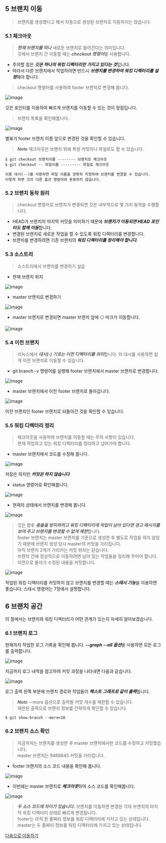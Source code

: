 ## 5 브랜치 이동
>브랜치를 생성했다고 해서 자동으로 생성된 브랜치로 이동하지는 않습니다.

### 5.1 체크아웃
>***현재 브랜치를 떠나*** 새로운 브랜치로 들어간다는 의미입니다.  
>깃에서 브랜치 간 이동할 때는 ***checkout 명령어***를 사용합니다.

- 주의할 점은 ***깃은 하나의 워킹 디렉터리만 가지고 있다는 것***입니다.
- 따라서 다른 브랜치에서 작업하려면 반드시 ***브랜치를 변경하여 워킹 디렉터리를 설정***해야 합니다.

>checkout 명령어를 사용하여 footer 브랜치로 변경해 봅니다.

![image](https://user-images.githubusercontent.com/110793635/194690011-2f861722-7da2-477f-83a0-c88aae32a854.png)

깃은 포인터를 이용하여 빠르게 브랜치를 이동할 수 있는 것이 장점입니다.

>브랜치 목록을 확인해봅니다.

![image](https://user-images.githubusercontent.com/110793635/194690042-c44b066e-de79-48a0-8fda-299379c899db.png)

별표가 footer 브랜치 이름 앞으로 변경된 것을 확인할 수 있습니다.


>***Note*** 체크아웃은 브랜치 외에 특정 커밋이나 파일로도 할 수 있습니다.
```
$ git checkout 브랜치이름 -------- 브랜치로 체크아웃
$ git checkout -- 파일이름 --------- 파일로 체크아웃

이중 대시(--)를 사용하면 파일 이름을 정확히 지정하여 브랜치를 변경할 수 있습니다.
이렇게 하면 깃의 다른 옵션 명령어와 혼동하지 않습니다.
```

### 5.2 브랜치 동작 원리
>checkout 명령어로 브랜치가 변경되면 깃은 내부적으로 몇 가지 동작을 수행합니다.

- HEAD가 브랜치의 마지막 커밋을 의미하기 때문에 ***브랜치가 이동되면 HEAD 포인터도 함께 이동***합니다.
- 변경된 브랜치로 새로운 작업을 할 수 있도록 워킹 디렉터리를 변경합니다.
- 브랜치를 변경하려면 기존 브랜치의 ***워킹 디렉터리를 정리해야 합니다.***

### 5.3 소스트리
>소스트리에서 브랜치를 변경하기 실습

- 현재 브랜치 위치

![image](https://user-images.githubusercontent.com/110793635/194690294-5e5e70d0-d9ba-4c45-92e5-7ab8b47e183e.png)


- master 브랜치로 변경하기

![image](https://user-images.githubusercontent.com/110793635/194690328-05827730-c59e-43d5-bc7e-95025d41f08d.png)

- master 브랜치로 변경되면 master 브랜치 앞에 ⚪ 마크가 이동합니다.

![image](https://user-images.githubusercontent.com/110793635/194690393-204fb9a0-fb34-4e5d-a481-9f2071c09459.png)

### 5.4 이전 브랜치
>리눅스에서 ***대시(-) 기호는 이전 디렉터리를 의미***합니다. 이 대시를 사용하면 쉽게 이전 브랜치로 이동할 수 있습니다.

- git branch -v 명령어를 실행해 footer 브랜치에서 master 브랜치로 변경합니다.

![image](https://user-images.githubusercontent.com/110793635/194690554-5ffadbaf-c4b8-4a54-85b4-d6e6ee730a4a.png)

- master 브랜치에서 이전 footer 브랜치로 돌아갑니다.

![image](https://user-images.githubusercontent.com/110793635/194690582-72187c14-4bd2-402f-b558-44237db02fec.png)

이전 브랜치인 footer 브랜치로 되돌아간 것을 확인할 수 있습니다.

### 5.5 워킹 디렉터리 정리
>체크아웃을 사용하여 브랜치를 이동할 때는 주의 사항이 있습니다.  
>현재 작업하고 있는 워킹 디렉터리를 정리하고 넘어가야 합니다.

- master 브랜치에서 코드를 수정해 봅니다.

![image](https://user-images.githubusercontent.com/110793635/194690788-21494c8d-c3c5-436c-8427-07e341c4f349.png)

저장은 하지만 ***커밋은 하지 않습니다***
- status 명령어로 확인해봅니다.

![image](https://user-images.githubusercontent.com/110793635/194690820-0d1ddb92-b6b1-457d-81af-e9f099fd3d8c.png)

- 현재의 상태에서 브랜치를 변경해 봅니다.

![image](https://user-images.githubusercontent.com/110793635/194690895-01bcab25-ed15-44f5-b1ff-769ea2617496.png)

>깃은 향후 ***충돌을 방지하려고 워킹 디렉터리에 작업이 남아 있다면 경고 메시지를 보여 주고 브랜치를 변경할 수 없게 제한***합니다.  
>footer 브랜치는 master 브랜치를 기준으로 생성한 후 별도로 작업을 하지 않았기 때문에 브랜치 생성 당시 master의 커밋을 가리킵니다.  
>아직 브랜치 2개가 가리키는 커밋 위치는 같습니다.  
>브랜치 간에 정상적으로 이동하려면 남아 있는 작업들을 정리해 주어야 합니다. 이전으로 돌아가 수정된 내용을 커밋합니다.

![image](https://user-images.githubusercontent.com/110793635/194691054-7860994e-2c7e-40bf-aa42-4979ff2e090b.png)

작업된 워킹 디렉터리를 커밋하지 않고 브랜치를 변경할 때는 ***스태시 기능***을 이용하면 좋습니다.
스태시 명령어는 7장에서 설명합니다.

## 6 브랜치 공간
이 절에서는 브랜치와 워킹 디렉터리가 어떤 관계가 있는지 자세히 알아보겠습니다.

### 6.1 브랜치 로그
현재까지 작업한 로그 기록을 확인해 봅니다. ***--graph --all 옵션***을 사용하면 모든 로그를 출력합니다.

![image](https://user-images.githubusercontent.com/110793635/194691168-d4a07150-19ca-465c-a9e4-4fa3f6f8fce2.png)

지금까지 로그 내역을 참고하여 커밋 과정을 나타내면 다음과 같습니다.

![image](https://user-images.githubusercontent.com/110793635/195225809-848e67d8-3f28-4b2e-92f1-d6e25d3067ac.png)

로그 출력 왼쪽 부분에 브랜치 경로와 작업들이 ***텍스트 그래프로 같이 출력***됩니다.

>***Note*** --more 옵션으로 출력될 커밋 개수를 제한할 수 있습니다.  
>제한된 출력으로 브랜치 정보를 간략하게 확인할 수 있습니다.
```
$ git show-branch --more=10
```
### 6.2 브랜치 소스 확인
>지금까지는 브랜치를 생성한 후 master 브랜치에서만 코드를 수정하고 커밋했습니다.  
>master 브랜치는 9466645 커밋을 가리킵니다.

- footer 브랜치의 소스 코드 내용을 확인해 봅니다.

![image](https://user-images.githubusercontent.com/110793635/194691712-5b163cbb-bbbb-4cc8-81ee-22dc7f5454aa.png)

- 이번에는 master 브랜치로 ***체크아웃***하여 소스 코드를 확인해봅니다.

![image](https://user-images.githubusercontent.com/110793635/194691756-f1c20722-6e99-4824-a0d4-e7f4c3aa9d77.png)

>***두 소스 코드에 차이가 있습니다.*** 브랜치를 이동하면 변경된 각자 브랜치의 마지막 워킹 디렉터리 상태로 빠르게 변경됩니다.  
>footer는 아직 한 줄짜리 정보를 워킹 디렉터리에 가지고 있는 상태입니다.  
>master는 두 줄짜리 정보를 워킹 디렉터리에 가지고 있는 상태입니다.

[다음으로 이동하기](https://github.com/MSYJ1234/Team_Project/blob/main/Branch6/7%2C8.md)

